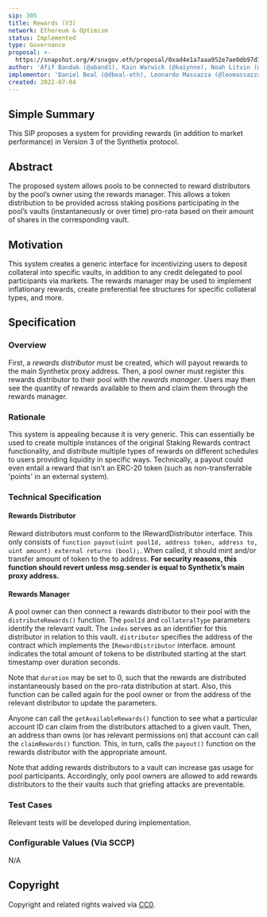 ```yaml
---
sip: 305
title: Rewards (V3)
network: Ethereum & Optimism
status: Implemented
type: Governance
proposal: >-
  https://snapshot.org/#/snxgov.eth/proposal/0xad4e1a7aaa952e7ae0db97d382863cc69002da3f4022e0a5b7087b6aae410bc3
author: 'Afif Bandak (@aband1), Kain Warwick (@kaiynne), Noah Litvin (@noahlitvin)'
implementor: 'Daniel Beal (@dbeal-eth), Leonardo Massazza (@leomassazza), Alejandro Santander (@ajsantander)'
created: 2022-07-04
---
```


<!--You can leave these HTML comments in your merged SIP and delete the visible duplicate text guides, they will not appear and may be helpful to refer to if you edit it again. This is the suggested template for new SIPs. Note that an SIP number will be assigned by an editor. When opening a pull request to submit your SIP, please use an abbreviated title in the filename, `sip-draft_title_abbrev.md`. The title should be 44 characters or less.-->

## Simple Summary

<!--"If you can't explain it simply, you don't understand it well enough." Simply describe the outcome the proposed changes intends to achieve. This should be non-technical and accessible to a casual community member.-->

This SIP proposes a system for providing rewards (in addition to market performance) in Version 3 of the Synthetix protocol.

## Abstract

<!--A short (~200 word) description of the proposed change, the abstract should clearly describe the proposed change. This is what *will* be done if the SIP is implemented, not *why* it should be done or *how* it will be done. If the SIP proposes deploying a new contract, write, "we propose to deploy a new contract that will do x".-->

The proposed system allows pools to be connected to reward distributors by the pool’s owner using the rewards manager. This allows a token distribution to be provided across staking positions participating in the pool’s vaults (instantaneously or over time) pro-rata based on their amount of shares in the corresponding vault.

## Motivation

<!--This is the problem statement. This is the *why* of the SIP. It should clearly explain *why* the current state of the protocol is inadequate.  It is critical that you explain *why* the change is needed, if the SIP proposes changing how something is calculated, you must address *why* the current calculation is innaccurate or wrong. This is not the place to describe how the SIP will address the issue!-->

This system creates a generic interface for incentivizing users to deposit collateral into specific vaults, in addition to any credit delegated to pool participants via markets. The rewards manager may be used to implement inflationary rewards, create preferential fee structures for specific collateral types, and more.

## Specification

<!--The specification should describe the syntax and semantics of any new feature, there are five sections
1. Overview
2. Rationale
3. Technical Specification
4. Test Cases
5. Configurable Values
-->

### Overview

<!--This is a high level overview of *how* the SIP will solve the problem. The overview should clearly describe how the new feature will be implemented.-->

First, a _rewards distributor_ must be created, which will payout rewards to the main Synthetix proxy address. Then, a pool owner must register this rewards distributor to their pool with the _rewards manager_. Users may then see the quantity of rewards available to them and claim them through the rewards manager.

### Rationale

<!--This is where you explain the reasoning behind how you propose to solve the problem. Why did you propose to implement the change in this way, what were the considerations and trade-offs. The rationale fleshes out what motivated the design and why particular design decisions were made. It should describe alternate designs that were considered and related work. The rationale may also provide evidence of consensus within the community, and should discuss important objections or concerns raised during discussion.-->

This system is appealing because it is very generic. This can essentially be used to create multiple instances of the original Staking Rewards contract functionality, and distribute multiple types of rewards on different schedules to users providing liquidity in specific ways. Technically, a payout could even entail a reward that isn't an ERC-20 token (such as non-transferrable 'points' in an external system).

### Technical Specification

<!--The technical specification should outline the public API of the changes proposed. That is, changes to any of the interfaces Synthetix currently exposes or the creations of new ones.-->

#### Rewards Distributor

Reward distributors must conform to the IRewardDistributor interface. This only consists of `function payout(uint poolId, address token, address to, uint amount) external returns (bool);`. When called, it should mint and/or transfer amount of token to the to address. **For security reasons, this function should revert unless msg.sender is equal to Synthetix’s main proxy address.**

#### Rewards Manager

A pool owner can then connect a rewards distributor to their pool with the `distributeRewards()` function. The `poolId` and `collateralType` parameters identify the relevant vault. The `index` serves as an identifier for this distributor in relation to this vault. `distributor` specifies the address of the contract which implements the `IRewardDistributor` interface. amount indicates the total amount of tokens to be distributed starting at the start timestamp over duration seconds.

Note that `duration` may be set to 0, such that the rewards are distributed instantaneously based on the pro-rata distribution at start. Also, this function can be called again for the pool owner or from the address of the relevant distributor to update the parameters.

Anyone can call the `getAvailableRewards()` function to see what a particular account ID can claim from the distributors attached to a given vault. Then, an address than owns (or has relevant permissions on) that account can call the `claimRewards()` function. This, in turn, calls the `payout()` function on the rewards distributor with the appropriate amount.

Note that adding rewards distributors to a vault can increase gas usage for pool participants. Accordingly, only pool owners are allowed to add rewards distributors to the their vaults such that griefing attacks are preventable.

### Test Cases

<!--Test cases for an implementation are mandatory for SIPs but can be included with the implementation..-->

Relevant tests will be developed during implementation.

### Configurable Values (Via SCCP)

<!--Please list all values configurable via SCCP under this implementation.-->

N/A

## Copyright

Copyright and related rights waived via [CC0](https://creativecommons.org/publicdomain/zero/1.0/).
